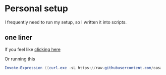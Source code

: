 # Personal setup

I frequently need to run my setup, so I written it into scripts.

## one liner

If you feel like [clicking here](https://boxstarter.org/package/url?https://raw.githubusercontent.com/casz/setup/master/windows.ps1)

Or running this

```powershell
Invoke-Expression ((curl.exe -sL https://raw.githubusercontent.com/casz/setup/master/run.ps1) -join "`n")
```

